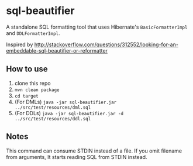 sql-beautifier
================

A standalone SQL formatting tool that uses Hibernate's `BasicFormatterImpl` and `DDLFormatterImpl`.

Inspired by http://stackoverflow.com/questions/312552/looking-for-an-embeddable-sql-beautifier-or-reformatter

## How to use

1. clone this repo
1. `mvn clean package`
1. `cd target`
1. (For DMLs) `java -jar sql-beautifier.jar ../src/test/resources/dml.sql`
1. (For DDLs) `java -jar sql-beautifier.jar -d ../src/test/resources/ddl.sql`

## Notes

This command can consume STDIN instead of a file. If you omit filename from arguments, It starts reading SQL from STDIN instead.
